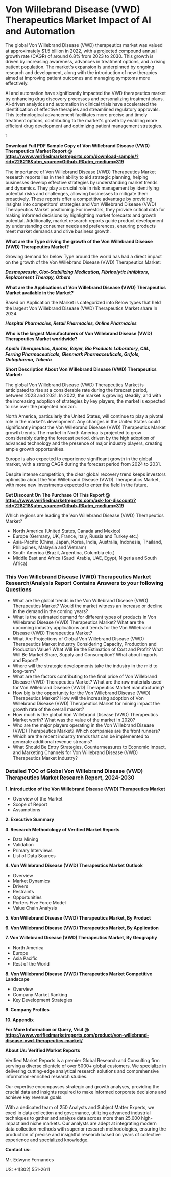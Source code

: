 <meta name="title" content="Global Von Willebrand Disease (VWD) Therapeutics Market Impact of AI and Automation"><meta name="description" content="The global Von Willebrand Disease (VWD) therapeutics market was valued at approximately $1.5 billion in 2022, with a projected compound annual growth rate (CAGR) of ar"><meta name="title" content="Von Willebrand Disease (VWD) Therapeutics Market Size, Share, Scope, Trends, Growth, Opportunities, Analysis, Forecast"><h1>Von Willebrand Disease (VWD) Therapeutics Market Impact of AI and Automation</h1><p>The global Von Willebrand Disease (VWD) therapeutics market was valued at approximately $1.5 billion in 2022, with a projected compound annual growth rate (CAGR) of around 6.8% from 2023 to 2030. This growth is driven by increasing awareness, advances in treatment options, and a rising patient population. The market's expansion is underpinned by ongoing research and development, along with the introduction of new therapies aimed at improving patient outcomes and managing symptoms more effectively.</p><p>AI and automation have significantly impacted the VWD therapeutics market by enhancing drug discovery processes and personalizing treatment plans. AI-driven analytics and automation in clinical trials have accelerated the identification of effective therapies and streamlined regulatory approvals. This technological advancement facilitates more precise and timely treatment options, contributing to the market's growth by enabling more efficient drug development and optimizing patient management strategies.</p>t</p><p id="" class=""><strong>Download Full PDF Sample Copy of Von Willebrand Disease (VWD) Therapeutics Market Report @ <a href="https://www.verifiedmarketreports.com/download-sample/?rid=228218&utm_source=Github-R&utm_medium=319" target="_blank">https://www.verifiedmarketreports.com/download-sample/?rid=228218&utm_source=Github-R&utm_medium=319</a></strong></p><p>The importance of&nbsp;Von Willebrand Disease (VWD) Therapeutics Market research reports lies in their ability to aid strategic planning, helping businesses develop effective strategies by understanding market trends and dynamics. They play a crucial role in risk management by identifying potential risks and challenges, allowing businesses to mitigate them proactively. These reports offer a competitive advantage by providing insights into competitors' strategies and Von Willebrand Disease (VWD) Therapeutics Market positioning. For investors, they provide critical data for making informed decisions by highlighting market forecasts and growth potential. Additionally, market research reports guide product development by understanding consumer needs and preferences, ensuring products meet market demands and drive business growth.</p><p><strong>What are the&nbsp;Type driving the growth of the Von Willebrand Disease (VWD) Therapeutics Market?</strong></p><p id="" class="">Growing demand for below Type around the world has had a direct impact on the growth of the Von Willebrand Disease (VWD) Therapeutics Market:</p><em><strong>Desmopressin, Clot-Stabilizing Medication, Fibrinolytic Inhibitors, Replacement Therapy, Others</strong></em></p><strong>What are the&nbsp;Applications&nbsp;of Von Willebrand Disease (VWD) Therapeutics Market available in the Market?</strong></p><p id="" class="">Based on Application the Market is categorized into Below types that held the largest Von Willebrand Disease (VWD) Therapeutics Market share In 2024.</p><em><strong>Hospital Pharmacies, Retail Pharmacies, Online Pharmacies</strong></em></p><strong>Who is the largest Manufacturers of Von Willebrand Disease (VWD) Therapeutics Market worldwide?</strong></p><p><em><strong>Apollo Therapeutics, Apotex, Bayer, Bio Products Laboratory, CSL, Ferring Pharmaceuticals, Glenmark Pharmaceuticals, Grifols, Octapharma, Takeda</strong></em></p><p id="" class=""><strong>Short Description About Von Willebrand Disease (VWD) Therapeutics Market:</strong></p><p>The global Von Willebrand Disease (VWD) Therapeutics Market is anticipated to rise at a considerable rate during the forecast period, between 2023 and 2031. In 2022, the market is growing steadily, and with the increasing adoption of strategies by key players, the market is expected to rise over the projected horizon.</p><p>North America, particularly the United States, will continue to play a pivotal role in the market's development. Any changes in the United States could significantly impact the Von Willebrand Disease (VWD) Therapeutics Market growth trends. The market in North America is projected to grow considerably during the forecast period, driven by the high adoption of advanced technology and the presence of major industry players, creating ample growth opportunities.</p><p>Europe is also expected to experience significant growth in the global market, with a strong CAGR during the forecast period from 2024 to 2031.</p><p>Despite intense competition, the clear global recovery trend keeps investors optimistic about the Von Willebrand Disease (VWD) Therapeutics Market, with more new investments expected to enter the field in the future.</p><p id="" class=""><strong>Get Discount On The Purchase Of This Report @ <a href="https://www.verifiedmarketreports.com/ask-for-discount/?rid=228218&utm_source=Github-R&utm_medium=319" target="_blank">https://www.verifiedmarketreports.com/ask-for-discount/?rid=228218&utm_source=Github-R&utm_medium=319</a></strong></p>Which regions are leading the Von Willebrand Disease (VWD) Therapeutics Market?</p><ul><li>North America (United States, Canada and Mexico)</li><li>Europe (Germany, UK, France, Italy, Russia and Turkey etc.)</li><li>Asia-Pacific (China, Japan, Korea, India, Australia, Indonesia, Thailand, Philippines, Malaysia and Vietnam)</li><li>South America (Brazil, Argentina, Columbia etc.)</li><li>Middle East and Africa (Saudi Arabia, UAE, Egypt, Nigeria and South Africa)</li></ul><h3 id="" class="">This Von Willebrand Disease (VWD) Therapeutics Market Research/Analysis Report Contains Answers to your following Questions</h3><ul><li>What are the global trends in the Von Willebrand Disease (VWD) Therapeutics Market? Would the market witness an increase or decline in the demand in the coming years?</li><li>What is the estimated demand for different types of products in Von Willebrand Disease (VWD) Therapeutics Market? What are the upcoming industry applications and trends for the Von Willebrand Disease (VWD) Therapeutics Market?</li><li>What Are Projections of Global Von Willebrand Disease (VWD) Therapeutics Market Industry Considering Capacity, Production and Production Value? What Will Be the Estimation of Cost and Profit? What Will Be Market Share, Supply and Consumption? What about imports and Export?</li><li>Where will the strategic developments take the industry in the mid to long-term?</li><li>What are the factors contributing to the final price of Von Willebrand Disease (VWD) Therapeutics Market? What are the raw materials used for Von Willebrand Disease (VWD) Therapeutics Market manufacturing?</li><li>How big is the opportunity for the Von Willebrand Disease (VWD) Therapeutics Market? How will the increasing adoption of Von Willebrand Disease (VWD) Therapeutics Market for mining impact the growth rate of the overall market?</li><li>How much is the global Von Willebrand Disease (VWD) Therapeutics Market worth? What was the value of the market In 2020?</li><li>Who are the major players operating in the Von Willebrand Disease (VWD) Therapeutics Market? Which companies are the front runners?</li><li>Which are the recent industry trends that can be implemented to generate additional revenue streams?</li><li>What Should Be Entry Strategies, Countermeasures to Economic Impact, and Marketing Channels for Von Willebrand Disease (VWD) Therapeutics Market Industry?</li></ul><h3 id="" class="">Detailed TOC of Global Von Willebrand Disease (VWD) Therapeutics Market Research Report, 2024-2030</h3><p id="" class=""><strong>1. Introduction of the Von Willebrand Disease (VWD) Therapeutics Market</strong></p><ul><li>Overview of the Market</li><li>Scope of Report</li><li>Assumptions</li></ul><p id="" class=""><strong>2. Executive Summary</strong></p><p id="" class=""><strong>3. Research Methodology of Verified Market Reports</strong></p><ul><li>Data Mining</li><li>Validation</li><li>Primary Interviews</li><li>List of Data Sources</li></ul><p id="" class=""><strong>4. Von Willebrand Disease (VWD) Therapeutics Market Outlook</strong></p><ul><li>Overview</li><li>Market Dynamics</li><li>Drivers</li><li>Restraints</li><li>Opportunities</li><li>Porters Five Force Model</li><li>Value Chain Analysis</li></ul><p id="" class=""><strong>5. Von Willebrand Disease (VWD) Therapeutics Market, By Product</strong></p><p id="" class=""><strong>6. Von Willebrand Disease (VWD) Therapeutics Market, By Application</strong></p><p id="" class=""><strong>7. Von Willebrand Disease (VWD) Therapeutics Market, By Geography</strong></p><ul><li>North America</li><li>Europe</li><li>Asia Pacific</li><li>Rest of the World</li></ul><p id="" class=""><strong>8. Von Willebrand Disease (VWD) Therapeutics Market Competitive Landscape</strong></p><ul><li>Overview</li><li>Company Market Ranking</li><li>Key Development Strategies</li></ul><p id="" class=""><strong>9. Company Profiles</strong></p><p id="" class=""><strong>10. Appendix</strong></p><p id="" class=""><strong>For More Information or Query, Visit @ <a href="https://www.verifiedmarketreports.com/product/von-willebrand-disease-vwd-therapeutics-market/" target="_blank">https://www.verifiedmarketreports.com/product/von-willebrand-disease-vwd-therapeutics-market/</a></strong></p><p id="" class=""><strong>About Us: Verified Market Reports</strong></p><p id="" class="">Verified Market Reports is a premier Global Research and Consulting firm serving a diverse clientele of over 5000+ global customers. We specialize in delivering cutting-edge analytical research solutions and comprehensive information-enriched research studies.</p><p id="" class="">Our expertise encompasses strategic and growth analyses, providing the crucial data and insights required to make informed corporate decisions and achieve key revenue goals.</p><p id="" class="">With a dedicated team of 250 Analysts and Subject Matter Experts, we excel in data collection and governance, utilizing advanced industrial techniques to gather and analyze data across more than 25,000 high-impact and niche markets. Our analysts are adept at integrating modern data collection methods with superior research methodologies, ensuring the production of precise and insightful research based on years of collective experience and specialized knowledge.</p><p id="" class=""><strong>Contact us:</strong></p><p id="" class="">Mr. Edwyne Fernandes</p><p id="" class="">US: +1(302) 551-2611</p>